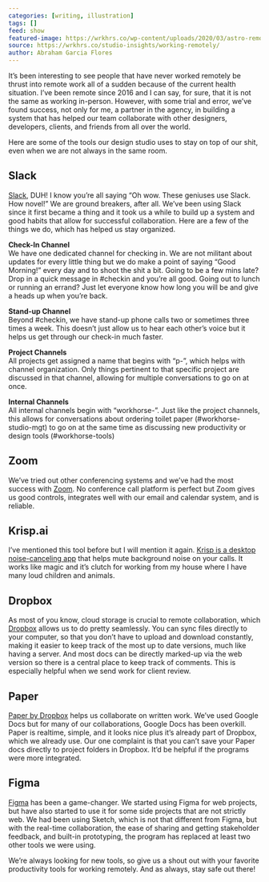 ```yaml
---
categories: [writing, illustration]
tags: []
feed: show
featured-image: https://wrkhrs.co/wp-content/uploads/2020/03/astro-remote.jpg
source: https://wrkhrs.co/studio-insights/working-remotely/
author: Abraham Garcia Flores
---
```


It’s been interesting to see people that have never worked remotely be thrust into remote work all of a sudden because of the current health situation. I’ve been remote since 2016 and I can say, for sure, that it is not the same as working in-person. However, with some trial and error, we’ve found success, not only for me, a partner in the agency, in building a system that has helped our team collaborate with other designers, developers, clients, and friends from all over the world.

Here are some of the tools our design studio uses to stay on top of our shit, even when we are not always in the same room.

## Slack

[Slack](https://slack.com/), DUH! I know you’re all saying “Oh wow. These geniuses use Slack. How novel!” We are ground breakers, after all. We’ve been using Slack since it first became a thing and it took us a while to build up a system and good habits that allow for successful collaboration. Here are a few of the things we do, which has helped us stay organized.

**Check-In Channel**  
We have one dedicated channel for checking in. We are not militant about updates for every little thing but we do make a point of saying “Good Morning!” every day and to shoot the shit a bit. Going to be a few mins late? Drop in a quick message in #checkin and you’re all good. Going out to lunch or running an errand? Just let everyone know how long you will be and give a heads up when you’re back.

**Stand-up Channel**  
Beyond #checkin, we have stand-up phone calls two or sometimes three times a week. This doesn’t just allow us to hear each other’s voice but it helps us get through our check-in much faster.

**Project Channels**  
All projects get assigned a name that begins with “p-”, which helps with channel organization. Only things pertinent to that specific project are discussed in that channel, allowing for multiple conversations to go on at once.

**Internal Channels**  
All internal channels begin with “workhorse-”. Just like the project channels, this allows for conversations about ordering toilet paper (#workhorse-studio-mgt) to go on at the same time as discussing new productivity or design tools (#workhorse-tools)

## Zoom

We’ve tried out other conferencing systems and we’ve had the most success with [Zoom](https://bit.ly/3353uaK). No conference call platform is perfect but Zoom gives us good controls, integrates well with our email and calendar system, and is reliable.

## Krisp.ai

I’ve mentioned this tool before but I will mention it again. [Krisp is a desktop noise-canceling app](https://ref.krisp.ai/u/uc2a0646e0?utm_source=refprogram&utm_campaign=18576&locale=en-US) that helps mute background noise on your calls. It works like magic and it’s clutch for working from my house where I have many loud children and animals.

## Dropbox

As most of you know, cloud storage is crucial to remote collaboration, which [Dropbox](https://www.dropbox.com/) allows us to do pretty seamlessly. You can sync files directly to your computer, so that you don’t have to upload and download constantly, making it easier to keep track of the most up to date versions, much like having a server. And most docs can be directly marked-up via the web version so there is a central place to keep track of comments. This is especially helpful when we send work for client review.

## Paper

[Paper by Dropbox](https://www.dropbox.com/paper) helps us collaborate on written work. We’ve used Google Docs but for many of our collaborations, Google Docs has been overkill. Paper is realtime, simple, and it looks nice plus it’s already part of Dropbox, which we already use. Our one complaint is that you can’t save your Paper docs directly to project folders in Dropbox. It’d be helpful if the programs were more integrated.

## Figma

[Figma](https://www.figma.com/) has been a game-changer. We started using Figma for web projects, but have also started to use it for some side projects that are not strictly web. We had been using Sketch, which is not that different from Figma, but with the real-time collaboration, the ease of sharing and getting stakeholder feedback, and built-in prototyping, the program has replaced at least two other tools we were using.

We’re always looking for new tools, so give us a shout out with your favorite productivity tools for working remotely. And as always, stay safe out there!

